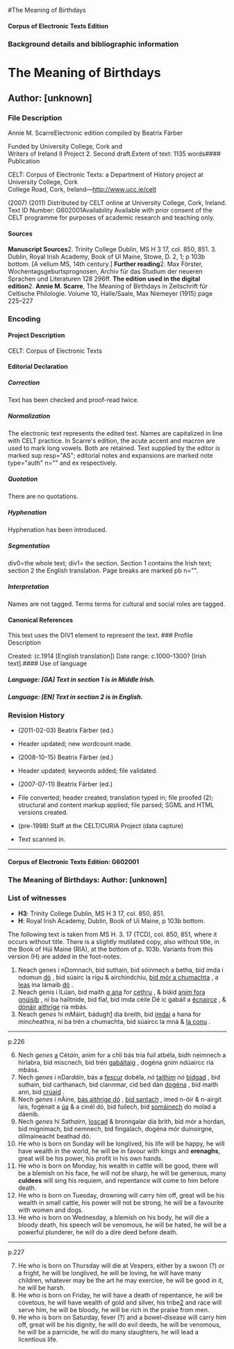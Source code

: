 

#The Meaning of Birthdays


<!-- // 
 function footNote(link) {
 openpopup = window.open(link,"openpopup","width=512,height=128,left=256,top=256,resizable=no,scrollbars=1,menubar=1,statusbar=0,toolbar=0");
}
// -->



#### Corpus of Electronic Texts Edition


### Background details and bibliographic information


The Meaning of Birthdays
========================


Author: [unknown]
-----------------


### File Description

Annie M. ScarreElectronic edition compiled by Beatrix Färber

Funded by University College, Cork and  
Writers of Ireland II Project 2. Second draft.Extent of text: 1135 words#### Publication


CELT: Corpus of Electronic Texts: a Department of History project at University College, Cork  
College Road, Cork, Ireland—http://www.ucc.ie/celt

 (2007) (2011) Distributed by CELT online at University College, Cork, Ireland.  
Text ID Number: G602001Availability 
Available with prior consent of the CELT programme for purposes of academic research and teaching only.


#### Sources


**Manuscript Sources**2. Trinity College Dublin, MS H 3 17, col. 850, 851.
3. Dublin, Royal Irish Academy, Book of Uí Maine, Stowe, D. 2, 1; p 103b bottom. [A vellum MS, 14th century.]
**Further reading**2. Max Förster, Wochentagsgeburtsprognosen, Archiv für das Studium der neueren Sprachen und Literaturen 128 296ff.
**The edition used in the digital edition**2. **Annie M. Scarre**, The Meaning of Birthdays in Zeitschrift für Celtische Philologie. Volume 10, Halle/Saale, Max Niemeyer (1915) page 225–227

### Encoding


#### Project Description


CELT: Corpus of Electronic Texts


#### Editorial Declaration


##### Correction


Text has been checked and proof-read twice.


##### Normalization


The electronic text represents the edited text. Names are capitalized in line with CELT practice. In Scarre's edition, the acute accent and macron are used to mark long vowels. Both are retained. Text supplied by the editor is marked sup resp="AS"; editorial notes and expansions are marked note type="auth" n="" and ex respectively.


##### Quotation


There are no quotations.


##### Hyphenation


Hyphenation has been introduced.


##### Segmentation


div0=the whole text; div1= the section. Section 1 contains the Irish text; section 2 the English translation. Page breaks are marked pb n="".


##### Interpretation


Names are not tagged. Terms terms for cultural and social roles are tagged.


#### Canonical References


This text uses the DIV1 element to represent the text. ### Profile Description


Created: (c.1914 [English translation]) 
 Date range: c.1000–1300? [Irish text].#### Use of language


##### Language: [GA] Text in section 1 is in Middle Irish.


##### Language: [EN] Text in section 2 is in English.


### Revision History


* (2011-02-03) Beatrix Färber (ed.)

* Header updated; new wordcount made.
* (2008-10-15) Beatrix Färber (ed.)

* Header updated; keywords added; file validated.
* (2007-07-11) Beatrix Färber (ed.)

* File converted; header created; translation typed in; file proofed (2); structural and content markup applied; file parsed; SGML and HTML versions created.
* (pre-1998) Staff at the CELT/CURIA Project (data capture)

* Text scanned in.




---


#### Corpus of Electronic Texts Edition: G602001


### The Meaning of Birthdays: Author: [unknown]


### List of witnesses


* **H3**: Trinity College Dublin, MS H 3 17, col. 850, 851.
* **H**: Royal Irish Academy, Dublin, Book of Ui Maine, p 103b bottom.


The following text is taken from MS H. 3. 17 (TCD), col. 850, 851, where it occurs without title. There is a slightly mutilated copy, also without title, in the Book of Húi Maine (RIA), at the bottom of p. 103b. Variants from this version (H) are added in the foot-notes.


1. Neach genes i nDomnach, bid suthain, bid sóinmech a betha, bid imda i ndomun
[dó](app001.html) , bid súairc la rígu & airchindchiu,
[bid mór a chumachta](app002.html) , a
[leas](app003.html) ina lámaib [dó](app004.html) .
2. Neach genis i lLúan, bid maith
[*a* ana](app005.html) for [cethru](app006.html) , & biáid [ani*m* fora gnúisib](app007.html) , ní ba hailtnide, bid fíal, bid imda céile Dé ic gabáil a [écnairc*e*](app008.html) , & [dónáir](app009.html)
[aithrig*e*](app010.html) ria mbás.
3. Neach gen*es* hi mMáirt, bádugh[1](javascript:footNote('G602001/note001.html')) dia breith, bid
[imdai](app011.html) a hana for minc*h*eathra, ní ba trén a chumachta, bid súaircc la mná & [la conu](app012.html) .


---

p.226

6. Nech g*enes* [a](app013.html) Cét*áin*, anim for a c*h*lí bás tria fuil atbéla, bidh neimnech a hirlabra, bid miscnech, bid trén [gabáltaig](app014.html) , dogéna gním ndúaircc ria mbáss.
7. Nech g*enes* i nDar*dáin*, bás a [fescur](app015.html) dobéla, *nó*
[taithi*m*](app016.html)
*nó* [bidgad](app017.html) , bid suthain, bid carthanach, bid clan*n*mar, cid bed dán [dogéna](app018.html) , bid maith ann, bid [crúaid](app019.html) .
8. Nech g*enes* i *n*Ái*n*e, [bás ait*h*rig*e* dó](app020.html) ,
[bid santach](app021.html) , imed n-óir & n-airgit lais, fogénait a
[úa](app022.html) & a cinél dó, bid fuilech, bid
[somáinech](app023.html) do molad a dáenib.
9. Nech g*enes* hi Sath*airn*,
[loscad](app024.html) & bronngalar dia brith, bid mór a hordan, bid mígnímach, bid nemnech, bid fingalach, dogéna mór duinoirgne, dílmaineacht beathad dó.
1. He who is born on Sunday will be longlived, his life will be happy, he will have wealth in the world, he will be in favour with kings and **erenaghs**, great will be his power, his profit in his own hands.
2. He who is born on Monday, his wealth in cattle will be good, there will be a blemish on his face, he will not be sharp, he will be generous, many **culdees** will sing his requiem, and repentance will come to him before death.
3. He who is born on Tuesday, drowning will carry him off, great will be his wealth in small cattle, his power will not be strong, he will be a favourite with women and dogs.
4. He who is born on Wednesday, a blemish on his body, he will die a bloody death, his speech will be venomous, he will be hated, he will be a powerful plunderer, he will do a dire deed before death.


---

p.227

7. He who is born on Thursday will die at Vespers, either by a swoon (?) or a fright, he will be longlived, he will be loving, he will have many children, whatever may be the art he may exercise, he will be good in it, he will be harsh.
8. He who is born on Friday, he will have a death of repentance, he will be covetous, he will have wealth of gold and silver, his tribe[2](javascript:footNote('G602001/note002.html')) and race will serve him, he will be bloody, he will be rich in the praise from men.
9. He who is born on Saturday, fever (?) and a bowel-disease will carry him off, great will be his dignity, he will do evil deeds, he will be venomous, he will be a parricide, he will do many slaughters, he will lead a licentious life.













